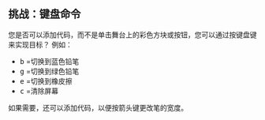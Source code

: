 ## 挑战：键盘命令

您是否可以添加代码，而不是单击舞台上的彩色方块或按钮，您可以通过按键盘键来实现目标？ 例如：

+ <kbd>b</kbd> =切换到蓝色铅笔
+ <kbd>g</kbd> =切换到绿色铅笔
+ <kbd>e</kbd> =切换到橡皮擦
+ <kbd>c</kbd> =清除屏幕

如果需要，还可以添加代码，以便按箭头键更改笔的宽度。